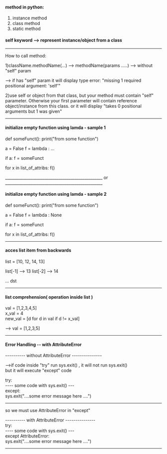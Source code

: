 #### method in python:

1) instance method
2) class method
3) static method

#### self keyword --> represent instance/object from a class

_________________________________________________________________________________________________


How to call method:

1)className.methodName(...) --> methodName(params .....) --> without "self" param

--> if has "self" param it will display type error: "missing 1 required positional argument: 'self'"

2)use self or object from that class, but your method must contain "self" parameter. Otherwise your first parameter
will contain reference object/instance from this class. or it will display "takes 0 positional arguments but 1 was given"

_________________________________________________________________________________________________
#### initialize empty function using lamda - sample 1

def someFunct():
    print("from some function")

a = False
f = lambda : ...


if a:
    f = someFunct

for x in list_of_attribs:
  f()

_________________________________________________ or _________________________________________________

#### initialize empty function using lamda - sample 2

def someFunct():
    print("from some function")

a = False
f = lambda : None


if a:
    f = someFunct

for x in list_of_attribs:
  f()

_________________________________________________________________________________________________


#### acces list item from backwards

list = [10, 12, 14, 13]

list[-1] --> 13
list[-2] --> 14

... dst


_________________________________________________________________________________________________

#### list comprehension( operation inside list )

val = [1,2,3,4,5] <br>
x_val = 4 <br>
new_val = [d for d in val if d != x_val] <br>

--> val = [1,2,3,5]

_________________________________________________________________________________________________

#### Error Handling -- with AttributeError

---------- without AttributeError ---------------

-->if code inside "try" run sys.exit() , it will not run sys.exit() <br>
   but it will execute "except" code <br>

try: <br>
    ---- some code with sys.exit()  --- <br>
except: <br>
    sys.exit("....some error message here ....") <br>

-----------------------------------------------------


so we must use AttributeError in "except" <br>


---------- with AttributeError --------------- <br>
try: <br>
    ---- some code with sys.exit()  --- <br>
except AttributeError: <br>
    sys.exit("....some error message here ....") <br>
    
-----------------------------------------------



